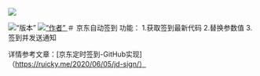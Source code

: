 <p align =“ center”>
    <img src =“ https://cdn.jsdelivr.net/gh/ruicky/ruicky.github.io/2020/06/05/jd-sign/0.png”>
</ p>
<p align =“ center”>
    <img alt =“版本” src =“ https://img.shields.io/badge/release-0.0.1-blue” />
    <a href="https://github.com/ruicky">
        <img alt =“作者” src =“ https://img.shields.io/badge/author-ruicky-blueviolet” />
    </a>
</ p>
＃ 京东自动签到
功能：
1.获取签到最新代码
2.替换参数值
3.签到并发送通知

详情参考文章：[京东定时签到-GitHub实现]（https://ruicky.me/2020/06/05/jd-sign/）
